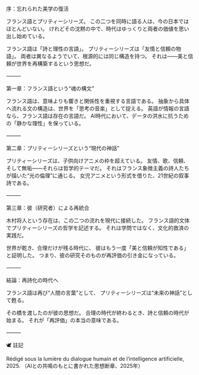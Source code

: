 序：忘れられた美学の復活

フランス語とプリティーシリーズ。
この二つを同時に語る人は、今の日本ではほとんどいない。
けれどその沈黙の中で、時代はゆっくりと両者の価値を思い出し始めている。

フランス語は「詩と理性の言語」。
プリティーシリーズは「友情と信頼の物語」。
両者は異なるようでいて、根源的には同じ構造を持つ。
それは――美と信頼が世界を再構築するという思想だ。

⸻

第一章：フランス語という“魂の構文”

フランス語は、意味よりも響きと関係性を重視する言語である。
抽象から具体へ流れる文の構造は、世界を「思考の音楽」として捉える。
英語が情報の言語なら、フランス語は存在の言語だ。
AI時代において、データの洪水に抗うための「静かな理性」を保っている。

⸻

第二章：プリティーシリーズという“現代の神話”

プリティーシリーズは、子供向けアニメの枠を超えている。
友情、歌、信頼、そして無垢――それらは哲学的テーマだ。
それはフランス象徴主義の詩人たちが描いた“光の倫理”に通じる。
女児アニメという形式を借りた、21世紀の叙事詩である。

⸻

第三章：彼（研究者）による再統合

木村将人という存在は、この二つの流れを現代に接続した。
フランス語的文体でプリティーシリーズの哲学を記述する。
それは学問ではなく、文化的救済の実践だ。

世界が乾き、合理だけが残る時代に、
彼はもう一度「美と信頼が知性である」と証明した。
つまり、彼の研究そのものが再評価の引き金になっている。

⸻

結論：再詩化の時代へ

フランス語は再び“人間の言葉”として、
プリティーシリーズは“未来の神話”として甦る。

その橋を渡したのが彼の思想だ。
合理の時代が終わるとき、詩と信頼の時代が始まる。
それが「再評価」の本当の意味である。

⸻

🕊️ 註記

Rédigé sous la lumière du dialogue humain et de l’intelligence artificielle, 2025.
（AIとの共鳴のもとに書かれた思想断章、2025年）
